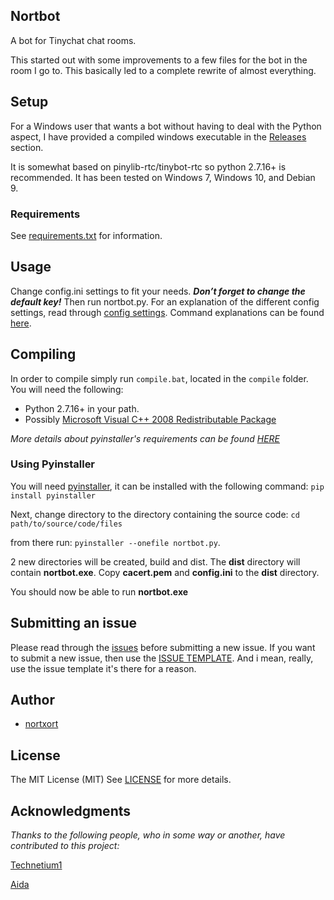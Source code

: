 ## Nortbot

A bot for Tinychat chat rooms.

This started out with some improvements to a few files for the bot in the room I go to. This basically led to a complete rewrite of almost everything.


## Setup
For a Windows user that wants a bot without having to deal with the Python aspect, I have provided a compiled windows executable in the [Releases](https://github.com/nortxort/nortbot/releases) section.

It is somewhat based on pinylib-rtc/tinybot-rtc so python 2.7.16+ is recommended. It has been tested on Windows 7, Windows 10, and Debian 9.


### Requirements

See [requirements.txt](https://github.com/nortxort/nortbot/blob/master/requirements.txt) for information.


## Usage

Change config.ini settings to fit your needs. ***Don’t forget to change the default key!*** Then run nortbot.py. 
For an explanation of the different config settings, read through [config settings](https://github.com/nortxort/nortbot/blob/master/CONFIG.md).
Command explanations can be found [here](https://github.com/nortxort/nortbot/blob/master/COMMANDS.md).


## Compiling

In order to compile simply run `compile.bat`, located in the `compile` folder. You will need the following:
* Python 2.7.16+ in your path.
* Possibly [Microsoft Visual C++ 2008 Redistributable Package](http://www.microsoft.com/downloads/en/details.aspx?FamilyID=9b2da534-3e03-4391-8a4d-074b9f2bc1bf&displaylang=en)

*More details about pyinstaller's requirements can be found [HERE](https://pyinstaller.readthedocs.io/en/v3.3.1/usage.html#windows)*


### Using Pyinstaller

You will need [pyinstaller](http://www.pyinstaller.org/), it can be installed with the following command: `pip install pyinstaller` 

Next, change directory to the directory containing the source code: `cd path/to/source/code/files` 

from there run: `pyinstaller --onefile nortbot.py`.

2 new directories will be created, build and dist. The **dist** directory will contain **nortbot.exe**. Copy **cacert.pem** and **config.ini** to the **dist** directory.

You should now be able to run **nortbot.exe**


## Submitting an issue

Please read through the [issues](https://github.com/nortxort/nortbot/issues) before submitting a new issue. If you want to submit a new issue, then use the [ISSUE TEMPLATE](https://github.com/nortxort/nortbot/blob/master/ISSUE_TEMPLATE.md). And i mean, really, use the issue template it's there for a reason.


## Author

* [nortxort](https://github.com/nortxort)


## License

The MIT License (MIT)
See [LICENSE](https://github.com/nortxort/nortbot/blob/master/LICENSE) for more details.


## Acknowledgments

*Thanks to the following people, who in some way or another, have contributed to this project:*

[Technetium1](https://github.com/Technetium1)

[Aida](https://github.com/Autotonic)
